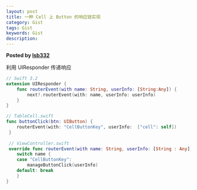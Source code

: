 ```yaml
---
layout: post
title: 一种 Cell 上 Button 的响应链实现
category: Gist
tags: Gist
keywords: Gist
description: 
---
```


__Posted by [lsb332](http://www.jianshu.com/p/8fef9171c322/)__  


利用 UIResponder 传递响应  

```swift  
// Swift 3.2
extension UIResponder {
    func routerEvent(with name: String, userInfo: [String:Any]) {
        next?.routerEvent(with: name, userInfo: userInfo)
    }
}

// TableCell.swift
func buttonClick(btn: UIButton) {
    routerEvent(with: "CellButtonKey", userInfo:  ["cell": self])
 }
 
 // ViewController.swift
 override func routerEvent(with name: String, userInfo: [String : Any]) {
    switch name {
    case "CellButtonKey":
        manageButtonClick(userInfo)
    default: break
    }
}
```  


